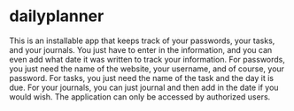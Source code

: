 # dailyplanner
This is an installable app that keeps track of your passwords, your tasks, and your journals. You just have to enter in the information, and you can even add what date it was written to track your information. For passwords, you just need the name of the website, your username, and of course, your password. For tasks, you just need the name of the task and the day it is due. For your journals, you can just journal and then add in the date if you would wish. The application can only be accessed by authorized users. 
